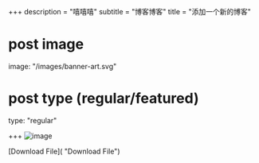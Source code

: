 +++
description = "嘻嘻嘻"
subtitle = "博客博客"
title = "添加一个新的博客"
# post image
image: "/images/banner-art.svg"
# post type (regular/featured)
type: "regular"

+++
![image](/images/banner-art.svg)

[Download File]( "Download File")
